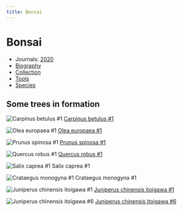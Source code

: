 ```yaml
---
title: Bonsai
---
```


# Bonsai


- Journals: [2020](/bonsai/journal/2020)
- [Biography](/bonsai/biography)
- [Collection](/bonsai/collection)
- [Tools](/bonsai/tools)
- [Species](/bonsai/species)

## Some trees in formation

![Carpinus betulus #1](/images/bonsai/2020-07-17-carpinus-betulus-1.jpg)
[Carpinus betulus #1](/bonsai/collection/carpinus-betulus-1)

![Olea europaea #1](/images/bonsai/2020-07-31-olea-europaea-1.jpg)
[Olea europaea #1](/bonsai/collection/olea-europaea-1)

![Prunus spinosa #1](/images/bonsai/2020-07-31-prunus-spinosa-1.jpg)
[Prunus spinosa #1](/bonsai/collection/prunus-spinosa-1)

![Quercus robus #1](/images/bonsai/2020-07-18-quercus-robur-1.jpg)
[Quercus robus #1](/bonsai/collection/quercus-robur-1)

![Salix caprea #1](/images/bonsai/2020-07-18-salix-caprea-1.jpg)
Salix caprea #1

![Crataegus monogyna #1](/images/bonsai/2020-07-31-crataegus-monogyna-1.jpg)
Crataegus monogyna #1

![Juniperus chinensis itoigawa #1](/images/bonsai/2020-08-12-juniperus-chinensis-itoigawa-1-after-styling.jpg)
[Juniperus chinensis itoigawa #1](/bonsai/collection/juniperus-chinensis-itoigawa-1)

![Juniperus chinensis itoigawa #6](/images/bonsai/2020-09-12-juniperus-chinensis-itoigawa-6-after-styling.jpg)
[Juniperus chinensis itoigawa #6](/bonsai/collection/juniperus-chinensis-itoigawa-6)
